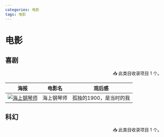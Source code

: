 ```yaml
---
categories: 电影
tags: 电影
---
```




# 电影


## 喜剧
<p align="right">
📥 此类目收录项目 1 个。
</p>

|                                                                                                   海报                                                                                                    |  电影名  |      观后感      |
|:-------------------------------------------------------------------------------------------------------------------------------------------------------------------------------------------------------:|:-----:|:-------------:|
| [![海上钢琴师](https://movie.douban.com/photos/photo/511146807/#title-anchor "海上钢琴师")](https://movie.douban.com/subject/1292001/) | 海上钢琴师 | 孤独的1900，是当时的我 |




## 科幻
<p align="right">
📥 此类目收录项目 1 个。
</p>